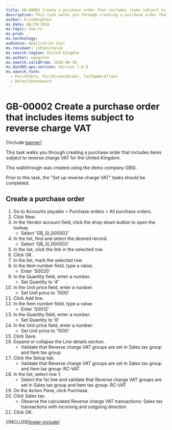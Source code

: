```yaml
---
title: GB-00002 Create a purchase order that includes items subject to reverse charge VAT
description: This task walks you through creating a purchase order that includes items subject to reverse charge VAT for the United Kingdom.
author: EricWangChen
ms.date: 08/29/2018
ms.topic: how-to
ms.prod: 
ms.technology: 
audience: Application User
ms.reviewer: johnmichalak
ms.search.region: United Kingdom
ms.author: wangchen
ms.search.validFrom: 2016-06-30
ms.dyn365.ops.version: Version 7.0.0
ms.search.form: 
  - PurchTable, PurchCreateOrder, TaxTmpWorkTrans
  - DefaultDashboard
---
```

# GB-00002 Create a purchase order that includes items subject to reverse charge VAT

[!include [banner](../../includes/banner.md)]

This task walks you through creating a purchase order that includes items subject to reverse charge VAT for the United Kingdom. 

This walkthrough was created using the demo company GBSI.

Prior to this task, the "Set up reverse charge VAT" tasks should be completed.


## Create a purchase order
1. Go to Accounts payable > Purchase orders > All purchase orders.
2. Click New.
3. In the Vendor account field, click the drop-down button to open the lookup.
    * Select 'GB_SI_000002'  
4. In the list, find and select the desired record.
    * Select 'GB_SI_000002'  
5. In the list, click the link in the selected row.
6. Click OK.
7. In the list, mark the selected row.
8. In the Item number field, type a value.
    * Enter 'S0020'  
9. In the Quantity field, enter a number.
    * Set Quantity to '4'  
10. In the Unit price field, enter a number.
    * Set Unit price to '1000'  
11. Click Add line.
12. In the Item number field, type a value.
    * Enter 'S0012'  
13. In the Quantity field, enter a number.
    * Set Quantity to '6'  
14. In the Unit price field, enter a number.
    * Set Unit price to '1000'  
15. Click Save.
16. Expand or collapse the Line details section.
    * Validate that Reverse charge VAT groups are set in Sales tax group and Item tax group  
17. Click the Setup tab.
    * Validate that Reverse charge VAT groups are set in Sales tax group and Item tax group: RC-VAT  
18. In the list, select row 1.
    * Select the 1st line and validate that Reverse charge VAT groups are set in Sales tax group and Item tax group: RC-VAT  
19. On the Action Pane, click Purchase.
20. Click Sales tax.
    * Observe the calculated Reverse charge VAT transactions:   Sales tax transactions with incoming and outgoing direction  
21. Click OK.



[!INCLUDE[footer-include](../../../includes/footer-banner.md)]
